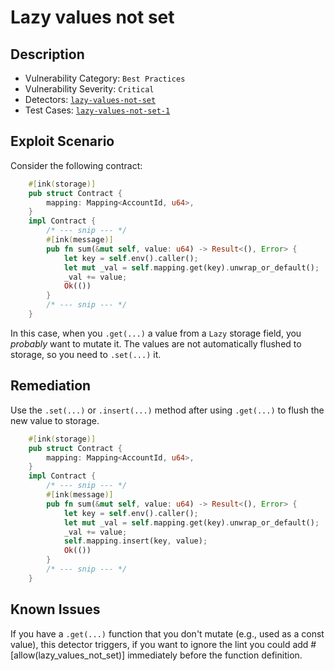 # Lazy values not set

## Description

- Vulnerability Category: `Best Practices`
- Vulnerability Severity: `Critical`
- Detectors: [`lazy-values-not-set`](https://github.com/CoinFabrik/scout/tree/main/lazy-values-not-set/)
- Test Cases: [`lazy-values-not-set-1`](https://github.com/CoinFabrik/scout/tree/main/test-cases/lazy-values-not-set/lazy-values-not-set-1)

## Exploit Scenario

Consider the following contract:

```rust
    #[ink(storage)]
    pub struct Contract {
        mapping: Mapping<AccountId, u64>,
    }
    impl Contract {
        /* --- snip --- */
        #[ink(message)]
        pub fn sum(&mut self, value: u64) -> Result<(), Error> {
            let key = self.env().caller();
            let mut _val = self.mapping.get(key).unwrap_or_default();
            _val += value;
            Ok(())
        }
        /* --- snip --- */
    }
```

In this case, when you `.get(...)` a value from a `Lazy` storage field, you _probably_ want to mutate it. The values are not automatically flushed to storage, so you need to `.set(...)` it.

## Remediation

Use the `.set(...)` or `.insert(...)` method after using `.get(...)` to flush the new value to storage.

```rust
    #[ink(storage)]
    pub struct Contract {
        mapping: Mapping<AccountId, u64>,
    }
    impl Contract {
        /* --- snip --- */
        #[ink(message)]
        pub fn sum(&mut self, value: u64) -> Result<(), Error> {
            let key = self.env().caller();
            let mut _val = self.mapping.get(key).unwrap_or_default();
            _val += value;
            self.mapping.insert(key, value);
            Ok(())
        }
        /* --- snip --- */
    }
```

## Known Issues

If you have a `.get(...)` function that you don't mutate (e.g., used as a const value), this detector triggers, if you want to ignore the lint you could add #[allow(lazy_values_not_set)] immediately before the function definition.
